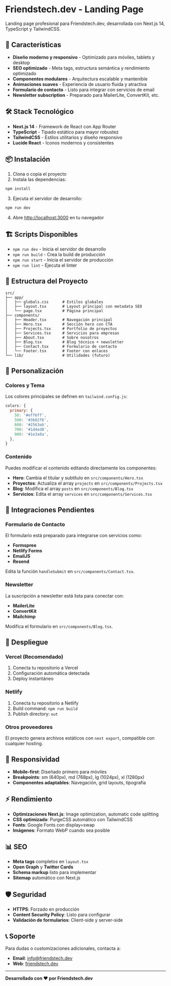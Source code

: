 # Friendstech.dev - Landing Page

Landing page profesional para Friendstech.dev, desarrollada con Next.js 14, TypeScript y TailwindCSS.

## 🚀 Características

- **Diseño moderno y responsivo** - Optimizado para móviles, tablets y desktop
- **SEO optimizado** - Meta tags, estructura semántica y rendimiento optimizado
- **Componentes modulares** - Arquitectura escalable y mantenible
- **Animaciones suaves** - Experiencia de usuario fluida y atractiva
- **Formulario de contacto** - Listo para integrar con servicios de email
- **Newsletter subscription** - Preparado para MailerLite, ConvertKit, etc.

## 🛠️ Stack Tecnológico

- **Next.js 14** - Framework de React con App Router
- **TypeScript** - Tipado estático para mayor robustez
- **TailwindCSS** - Estilos utilitarios y diseño responsivo
- **Lucide React** - Iconos modernos y consistentes

## 📦 Instalación

1. Clona o copia el proyecto
2. Instala las dependencias:

```bash
npm install
```

3. Ejecuta el servidor de desarrollo:

```bash
npm run dev
```

4. Abre [http://localhost:3000](http://localhost:3000) en tu navegador

## 🏗️ Scripts Disponibles

- `npm run dev` - Inicia el servidor de desarrollo
- `npm run build` - Crea la build de producción
- `npm run start` - Inicia el servidor de producción
- `npm run lint` - Ejecuta el linter

## 📁 Estructura del Proyecto

```
src/
├── app/
│   ├── globals.css      # Estilos globales
│   ├── layout.tsx       # Layout principal con metadata SEO
│   └── page.tsx         # Página principal
├── components/
│   ├── Header.tsx       # Navegación principal
│   ├── Hero.tsx         # Sección hero con CTA
│   ├── Projects.tsx     # Portfolio de proyectos
│   ├── Services.tsx     # Servicios para empresas
│   ├── About.tsx        # Sobre nosotros
│   ├── Blog.tsx         # Blog técnico + newsletter
│   ├── Contact.tsx      # Formulario de contacto
│   └── Footer.tsx       # Footer con enlaces
└── lib/                 # Utilidades (futuro)
```

## 🎨 Personalización

### Colores y Tema

Los colores principales se definen en `tailwind.config.js`:

```javascript
colors: {
  primary: {
    50: '#eff6ff',
    500: '#3b82f6',
    600: '#2563eb',
    700: '#1d4ed8',
    900: '#1e3a8a',
  },
}
```

### Contenido

Puedes modificar el contenido editando directamente los componentes:

- **Hero**: Cambia el titular y subtítulo en `src/components/Hero.tsx`
- **Proyectos**: Actualiza el array `projects` en `src/components/Projects.tsx`
- **Blog**: Modifica el array `posts` en `src/components/Blog.tsx`
- **Servicios**: Edita el array `services` en `src/components/Services.tsx`

## 🔧 Integraciones Pendientes

### Formulario de Contacto

El formulario está preparado para integrarse con servicios como:

- **Formspree**
- **Netlify Forms**
- **EmailJS**
- **Resend**

Edita la función `handleSubmit` en `src/components/Contact.tsx`.

### Newsletter

La suscripción a newsletter está lista para conectar con:

- **MailerLite**
- **ConvertKit**
- **Mailchimp**

Modifica el formulario en `src/components/Blog.tsx`.

## 🚀 Despliegue

### Vercel (Recomendado)

1. Conecta tu repositorio a Vercel
2. Configuración automática detectada
3. Deploy instantáneo

### Netlify

1. Conecta tu repositorio a Netlify
2. Build command: `npm run build`
3. Publish directory: `out`

### Otros proveedores

El proyecto genera archivos estáticos con `next export`, compatible con cualquier hosting.

## 📱 Responsividad

- **Mobile-first**: Diseñado primero para móviles
- **Breakpoints**: sm (640px), md (768px), lg (1024px), xl (1280px)
- **Componentes adaptables**: Navegación, grid layouts, tipografía

## ⚡ Rendimiento

- **Optimizaciones Next.js**: Image optimization, automatic code splitting
- **CSS optimizado**: PurgeCSS automático con TailwindCSS
- **Fonts**: Google Fonts con display=swap
- **Imágenes**: Formato WebP cuando sea posible

## 📊 SEO

- **Meta tags** completos en `layout.tsx`
- **Open Graph** y **Twitter Cards**
- **Schema markup** listo para implementar
- **Sitemap** automático con Next.js

## 🛡️ Seguridad

- **HTTPS**: Forzado en producción
- **Content Security Policy**: Listo para configurar
- **Validación de formularios**: Client-side y server-side

## 📞 Soporte

Para dudas o customizaciones adicionales, contacta a:

- **Email**: info@friendstech.dev
- **Web**: [friendstech.dev](https://friendstech.dev)

---

**Desarrollado con ❤️ por Friendstech.dev**

